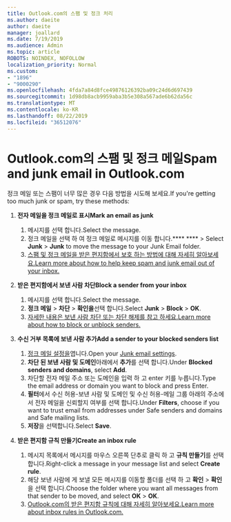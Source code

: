 ```yaml
---
title: Outlook.com의 스팸 및 정크 처리
ms.author: daeite
author: daeite
manager: joallard
ms.date: 7/19/2019
ms.audience: Admin
ms.topic: article
ROBOTS: NOINDEX, NOFOLLOW
localization_priority: Normal
ms.custom:
- "1896"
- "9000290"
ms.openlocfilehash: 4fda7a84d8fce49876126392ba09c24d6d697439
ms.sourcegitcommit: 1d98db8acb9959aba3b5e308a567ade6b62da56c
ms.translationtype: MT
ms.contentlocale: ko-KR
ms.lasthandoff: 08/22/2019
ms.locfileid: "36512076"
---
```

# <a name="spam-and-junk-email-in-outlookcom"></a><span data-ttu-id="933a3-102">Outlook.com의 스팸 및 정크 메일</span><span class="sxs-lookup"><span data-stu-id="933a3-102">Spam and junk email in Outlook.com</span></span>

<span data-ttu-id="933a3-103">정크 메일 또는 스팸이 너무 많은 경우 다음 방법을 시도해 보세요.</span><span class="sxs-lookup"><span data-stu-id="933a3-103">If you're getting too much junk or spam, try these methods:</span></span>

1. <span data-ttu-id="933a3-104">**전자 메일을 정크 메일로 표시**</span><span class="sxs-lookup"><span data-stu-id="933a3-104">**Mark an email as junk**</span></span>
    1. <span data-ttu-id="933a3-105">메시지를 선택 합니다.</span><span class="sxs-lookup"><span data-stu-id="933a3-105">Select the message.</span></span>
    1. <span data-ttu-id="933a3-106">정크 메일을 선택 하 여 정크 메일로 메시지를 이동 합니다.\*\*\*\* \*\*\*\* > </span><span class="sxs-lookup"><span data-stu-id="933a3-106">Select **Junk** > **Junk** to move the message to your Junk Email folder.</span></span>
    1. [<span data-ttu-id="933a3-107">스팸 및 정크 메일을 받은 편지함에서 보호 하는 방법에 대해 자세히 알아보세요.</span><span class="sxs-lookup"><span data-stu-id="933a3-107">Learn more about how to help keep spam and junk email out of your inbox.</span></span>](https://support.office.com/article/a3ece97b-82f8-4a5e-9ac3-e92fa6427ae4?wt.mc_id=Office_Outlook_com_Alchemy)

1. <span data-ttu-id="933a3-108">**받은 편지함에서 보낸 사람 차단**</span><span class="sxs-lookup"><span data-stu-id="933a3-108">**Block a sender from your inbox**</span></span>
    1. <span data-ttu-id="933a3-109">메시지를 선택 합니다.</span><span class="sxs-lookup"><span data-stu-id="933a3-109">Select the message.</span></span>
    1. <span data-ttu-id="933a3-110">**정크 메일** > **차단** > **확인을**선택 합니다.</span><span class="sxs-lookup"><span data-stu-id="933a3-110">Select **Junk** > **Block** > **OK**.</span></span>
    1. [<span data-ttu-id="933a3-111">자세한 내용은 보낸 사람 차단 또는 차단 해제를 참고 하세요.</span><span class="sxs-lookup"><span data-stu-id="933a3-111">Learn more about how to block or unblock senders.</span></span>](https://support.office.com/article/afba1c94-77bb-4f50-8b85-057cf52f4d5e?wt.mc_id=Office_Outlook_com_Alchemy)

1. <span data-ttu-id="933a3-112">**수신 거부 목록에 보낸 사람 추가**</span><span class="sxs-lookup"><span data-stu-id="933a3-112">**Add a sender to your blocked senders list**</span></span>
    1. <span data-ttu-id="933a3-113">[정크 메일 설정을](https://outlook.live.com/mail/options/mail/junkEmail/blockedSendersAndDomainsV2)엽니다.</span><span class="sxs-lookup"><span data-stu-id="933a3-113">Open your [Junk email settings](https://outlook.live.com/mail/options/mail/junkEmail/blockedSendersAndDomainsV2).</span></span>
    1. <span data-ttu-id="933a3-114">**차단 된 보낸 사람 및 도메인**아래에서 **추가**를 선택 합니다.</span><span class="sxs-lookup"><span data-stu-id="933a3-114">Under **Blocked senders and domains**, select **Add**.</span></span>
    1. <span data-ttu-id="933a3-115">차단할 전자 메일 주소 또는 도메인을 입력 하 고 enter 키를 누릅니다.</span><span class="sxs-lookup"><span data-stu-id="933a3-115">Type the email address or domain you want to block and press Enter.</span></span>
    1. <span data-ttu-id="933a3-116">**필터**에서 수신 허용-보낸 사람 및 도메인 및 수신 허용-메일 그룹 아래의 주소에서 전자 메일을 신뢰할지 여부를 선택 합니다.</span><span class="sxs-lookup"><span data-stu-id="933a3-116">Under **Filters**, choose if you want to trust email from addresses under Safe senders and domains and Safe mailing lists.</span></span>
    1. <span data-ttu-id="933a3-117">**저장**을 선택합니다.</span><span class="sxs-lookup"><span data-stu-id="933a3-117">Select **Save**.</span></span>

1. <span data-ttu-id="933a3-118">**받은 편지함 규칙 만들기**</span><span class="sxs-lookup"><span data-stu-id="933a3-118">**Create an inbox rule**</span></span>
    1. <span data-ttu-id="933a3-119">메시지 목록에서 메시지를 마우스 오른쪽 단추로 클릭 하 고 **규칙 만들기**를 선택 합니다.</span><span class="sxs-lookup"><span data-stu-id="933a3-119">Right-click a message in your message list and select **Create rule**.</span></span>
    1. <span data-ttu-id="933a3-120">해당 보낸 사람에 게 보낼 모든 메시지를 이동할 폴더를 선택 하 고 **확인** > **확인**을 선택 합니다.</span><span class="sxs-lookup"><span data-stu-id="933a3-120">Choose the folder where you want all messages from that sender to be moved, and select **OK** > **OK**.</span></span>
    1. [<span data-ttu-id="933a3-121">Outlook.com의 받은 편지함 규칙에 대해 자세히 알아보세요.</span><span class="sxs-lookup"><span data-stu-id="933a3-121">Learn more about inbox rules in Outlook.com.</span></span>](https://support.office.com/article/4b094371-a5d7-49bd-8b1b-4e4896a7cc5d?wt.mc_id=Office_Outlook_com_Alchemy)